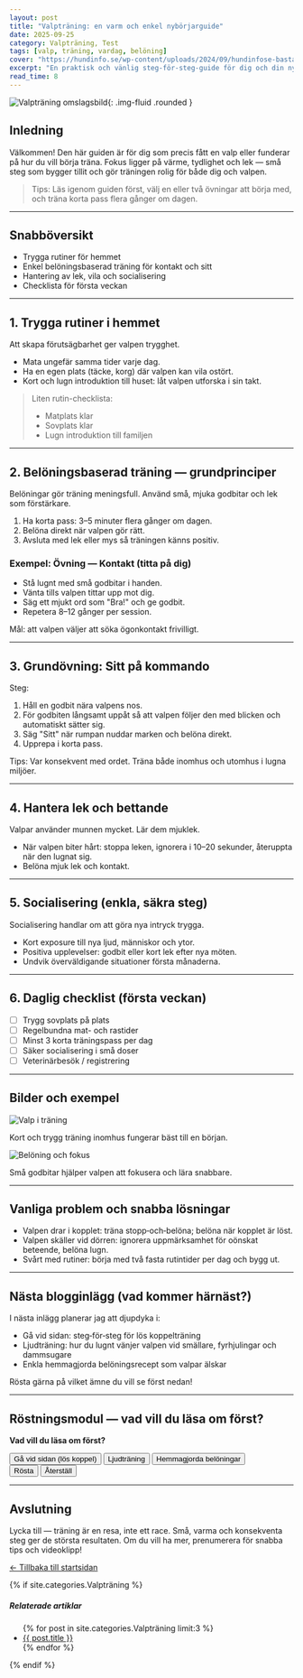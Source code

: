 ```yaml
---
layout: post
title: "Valpträning: en varm och enkel nybörjarguide"
date: 2025-09-25
category: Valpträning, Test
tags: [valp, träning, vardag, belöning]
cover: "https://hundinfo.se/wp-content/uploads/2024/09/hundinfose-basta-tipsen-for-valptraning-gor-din-valp-till-en-stjarna-image.jpg.webp"
excerpt: "En praktisk och vänlig steg-för-steg-guide för dig och din nya valp — från trygg start till enkla vardagsövningar."
read_time: 8
---
```


<!-- Introbild (stor omslagsbild) -->
![Valpträning omslagsbild](https://hundinfo.se/wp-content/uploads/2024/09/hundinfose-basta-tipsen-for-valptraning-gor-din-valp-till-en-stjarna-image.jpg.webp){: .img-fluid .rounded }

## Inledning

Välkommen! Den här guiden är för dig som precis fått en valp eller funderar på hur du vill börja träna. Fokus ligger på värme, tydlighet och lek — små steg som bygger tillit och gör träningen rolig för både dig och valpen.

> Tips: Läs igenom guiden först, välj en eller två övningar att börja med, och träna korta pass flera gånger om dagen.

---

## Snabböversikt
- Trygga rutiner för hemmet  
- Enkel belöningsbaserad träning för kontakt och sitt  
- Hantering av lek, vila och socialisering  
- Checklista för första veckan

---

## 1. Trygga rutiner i hemmet

Att skapa förutsägbarhet ger valpen trygghet.

- Mata ungefär samma tider varje dag.  
- Ha en egen plats (täcke, korg) där valpen kan vila ostört.  
- Kort och lugn introduktion till huset: låt valpen utforska i sin takt.

> Liten rutin-checklista:
> - Matplats klar  
> - Sovplats klar  
> - Lugn introduktion till familjen

---

## 2. Belöningsbaserad träning — grundprinciper

Belöningar gör träning meningsfull. Använd små, mjuka godbitar och lek som förstärkare.

1. Ha korta pass: 3–5 minuter flera gånger om dagen.  
2. Belöna direkt när valpen gör rätt.  
3. Avsluta med lek eller mys så träningen känns positiv.

### Exempel: Övning — Kontakt (titta på dig)
- Stå lugnt med små godbitar i handen.  
- Vänta tills valpen tittar upp mot dig.  
- Säg ett mjukt ord som "Bra!" och ge godbit.  
- Repetera 8–12 gånger per session.

Mål: att valpen väljer att söka ögonkontakt frivilligt.

---

## 3. Grundövning: Sitt på kommando

Steg:
1. Håll en godbit nära valpens nos.  
2. För godbiten långsamt uppåt så att valpen följer den med blicken och automatiskt sätter sig.  
3. Säg "Sitt" när rumpan nuddar marken och belöna direkt.  
4. Upprepa i korta pass.

Tips: Var konsekvent med ordet. Träna både inomhus och utomhus i lugna miljöer.

---

## 4. Hantera lek och bettande

Valpar använder munnen mycket. Lär dem mjuklek.

- När valpen biter hårt: stoppa leken, ignorera i 10–20 sekunder, återuppta när den lugnat sig.  
- Belöna mjuk lek och kontakt.

---

## 5. Socialisering (enkla, säkra steg)

Socialisering handlar om att göra nya intryck trygga.

- Kort exposure till nya ljud, människor och ytor.  
- Positiva upplevelser: godbit eller kort lek efter nya möten.  
- Undvik överväldigande situationer första månaderna.

---

## 6. Daglig checklist (första veckan)

- [ ] Trygg sovplats på plats  
- [ ] Regelbundna mat- och rastider  
- [ ] Minst 3 korta träningspass per dag  
- [ ] Säker socialisering i små doser  
- [ ] Veterinärbesök / registrering

---

## Bilder och exempel

<div class="row g-3 my-3">
  <div class="col-md-6">
    <img src="https://vmhundkurser.com/wp-content/uploads/2021/09/bloggbild-lene-valp-1280x720-1-1080x675.png" alt="Valp i träning" class="img-fluid rounded" />
    <p class="text-muted small mt-2">Kort och trygg träning inomhus fungerar bäst till en början.</p>
  </div>
  <div class="col-md-6">
    <img src="https://www.zooplus.se/magasin/wp-content/uploads/2022/07/border-collie-welpe-leckerli-1024x682-1.webp" alt="Belöning och fokus" class="img-fluid rounded" />
    <p class="text-muted small mt-2">Små godbitar hjälper valpen att fokusera och lära snabbare.</p>
  </div>
</div>

---

## Vanliga problem och snabba lösningar

- Valpen drar i kopplet: träna stopp‑och‑belöna; belöna när kopplet är löst.  
- Valpen skäller vid dörren: ignorera uppmärksamhet för oönskat beteende, belöna lugn.  
- Svårt med rutiner: börja med två fasta rutintider per dag och bygg ut.

---

## Nästa blogginlägg (vad kommer härnäst?)

I nästa inlägg planerar jag att djupdyka i:
- Gå vid sidan: steg‑för‑steg för lös koppelträning  
- Ljudträning: hur du lugnt vänjer valpen vid smällare, fyrhjulingar och dammsugare  
- Enkla hemmagjorda belöningsrecept som valpar älskar

Rösta gärna på vilket ämne du vill se först nedan!

---

## Röstningsmodul — vad vill du läsa om först?

<div id="vote-widget" class="my-4">
  <p class="mb-2"><strong>Vad vill du läsa om först?</strong></p>
  <div class="list-group mb-2" id="vote-options">
    <button class="list-group-item list-group-item-action" data-value="koppel">Gå vid sidan (lös koppel)</button>
    <button class="list-group-item list-group-item-action" data-value="ljud">Ljudträning</button>
    <button class="list-group-item list-group-item-action" data-value="godis">Hemmagjorda belöningar</button>
  </div>
  <div>
    <button id="vote-submit" class="btn btn-primary me-2">Rösta</button>
    <button id="vote-clear" class="btn btn-outline-secondary">Återställ</button>
  </div>
  <div id="vote-message" class="mt-3 text-success" style="display:none"></div>

  <div id="vote-results" class="mt-3" style="display:none">
    <p class="mb-1"><strong>Röstresultat</strong></p>
    <ul id="vote-list" class="list-unstyled"></ul>
  </div>
</div>

<script>
/* Enkel klient‑sida röstningswidget utan server; använder localStorage per besök. 
   Denna räknare är inte säker för produktionsomröstningar men fungerar för engagemang. */
(function(){
  var options = ['koppel','ljud','godis'];
  var labels = {
    koppel: 'Gå vid sidan (lös koppel)',
    ljud: 'Ljudträning',
    godis: 'Hemmagjorda belöningar'
  };
  var storageKey = 'hundifokus_votes_v1';
  var selected = null;

  var optionButtons = document.querySelectorAll('#vote-options button');
  optionButtons.forEach(function(btn){
    btn.addEventListener('click', function(){
      optionButtons.forEach(b=>b.classList.remove('active'));
      btn.classList.add('active');
      selected = btn.getAttribute('data-value');
    });
  });

  function loadVotes(){
    var raw = localStorage.getItem(storageKey);
    if (raw) return JSON.parse(raw);
    var obj = {koppel:0, ljud:0, godis:0};
    localStorage.setItem(storageKey, JSON.stringify(obj));
    return obj;
  }

  function saveVotes(obj){ localStorage.setItem(storageKey, JSON.stringify(obj)); }

  function renderResults(){
    var data = loadVotes();
    var list = document.getElementById('vote-list');
    list.innerHTML = '';
    options.forEach(function(opt){
      var li = document.createElement('li');
      li.innerHTML = '<strong>' + labels[opt] + ':</strong> ' + data[opt] + ' röster';
      list.appendChild(li);
    });
    document.getElementById('vote-results').style.display = 'block';
  }

  document.getElementById('vote-submit').addEventListener('click', function(){
    if (!selected) {
      var msg = document.getElementById('vote-message');
      msg.style.display = 'block';
      msg.textContent = 'Välj ett alternativ innan du röstar.';
      msg.className = 'mt-3 text-danger';
      return;
    }
    var votes = loadVotes();
    votes[selected] = (votes[selected]||0) + 1;
    saveVotes(votes);
    document.getElementById('vote-message').textContent = 'Tack för din röst!';
    document.getElementById('vote-message').style.display = 'block';
    document.getElementById('vote-message').className = 'mt-3 text-success';
    renderResults();
  });

  document.getElementById('vote-clear').addEventListener('click', function(){
    var empty = {koppel:0, ljud:0, godis:0};
    saveVotes(empty);
    renderResults();
    document.getElementById('vote-message').textContent = 'Röster återställda (lokalt).';
    document.getElementById('vote-message').style.display = 'block';
    document.getElementById('vote-message').className = 'mt-3 text-muted';
  });

  // Visa befintliga resultat om det finns
  if (localStorage.getItem(storageKey)) renderResults();
})();
</script>

---

## Avslutning

Lycka till — träning är en resa, inte ett race. Små, varma och konsekventa steg ger de största resultaten. Om du vill ha mer, prenumerera för snabba tips och videoklipp!

<p class="mt-4">
  <a class="btn btn-primary" href="{{ '/' | relative_url }}">← Tillbaka till startsidan</a>
</p>

<!-- Relaterade inlägg -->
{% if site.categories.Valpträning %}
  <section class="mt-5">
    <h5>Relaterade artiklar</h5>
    <ul>
    {% for post in site.categories.Valpträning limit:3 %}
      <li><a href="{{ post.url | relative_url }}">{{ post.title }}</a></li>
    {% endfor %}
    </ul>
  </section>
{% endif %}
